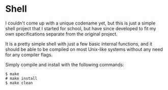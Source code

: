 # Shell
I couldn't come up with a unique codename yet, but this is just a simple shell project that I started for school, but have since developed to fit my own specifications separate from the original project.

It is a pretty simple shell with just a few basic internal functions, and it should be able to be compiled on most Unix-like systems without any need for any compiler flags.

Simply compile and install with the following commands:

    $ make
    # make install
    $ make clean
